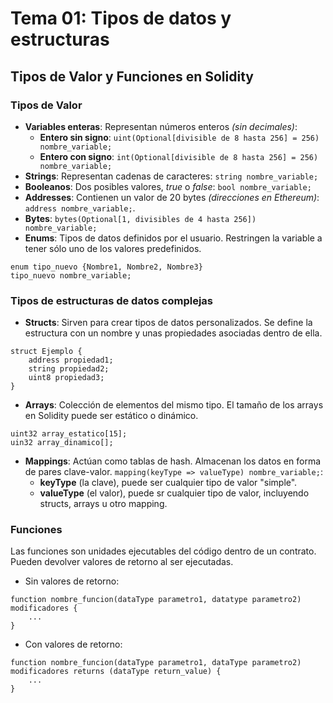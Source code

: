 # Tema 01: Tipos de datos y estructuras
## Tipos de Valor y Funciones en Solidity
### Tipos de Valor
- **Variables enteras**: Representan números enteros *(sin decimales)*:
    - **Entero sin signo**: `uint(Optional[divisible de 8 hasta 256] = 256) nombre_variable;`
    - **Entero con signo**: `int(Optional[divisible de 8 hasta 256] = 256) nombre_variable;`
- **Strings**: Representan cadenas de caracteres: `string nombre_variable;`
- **Booleanos**: Dos posibles valores, *true* o *false*: `bool nombre_variable;`
- **Addresses**: Contienen un valor de 20 bytes *(direcciones en Ethereum)*: `address nombre_variable;`.
- **Bytes**: `bytes(Optional[1, divisibles de 4 hasta 256]) nombre_variable;`
- **Enums**: Tipos de datos definidos por el usuario. Restringen la variable a tener sólo uno de los valores predefinidos.
``` 
enum tipo_nuevo {Nombre1, Nombre2, Nombre3}
tipo_nuevo nombre_variable;
```

### Tipos de estructuras de datos complejas
- **Structs**: Sirven para crear tipos de datos personalizados. Se define la estructura con un nombre y unas propiedades asociadas dentro de ella.
```
struct Ejemplo {
    address propiedad1;
    string propiedad2;
    uint8 propiedad3;
}
```
- **Arrays**: Colección de elementos del mismo tipo. El tamaño de los arrays en Solidity puede ser estático o dinámico.
```
uint32 array_estatico[15];
uin32 array_dinamico[];
```
- **Mappings**: Actúan como tablas de hash. Almacenan los datos en forma de pares clave-valor. `mapping(keyType => valueType) nombre_variable;`:
    - **keyType** (la clave), puede ser cualquier tipo de valor "simple".
    - **valueType** (el valor), puede sr cualquier tipo de valor, incluyendo structs, arrays u otro mapping.

### Funciones
Las funciones son unidades ejecutables del código dentro de un contrato. Pueden devolver valores de retorno al ser ejecutadas.
- Sin valores de retorno:
```
function nombre_funcion(dataType parametro1, datatype parametro2) modificadores {
    ...
}
```
- Con valores de retorno:
```
function nombre_funcion(dataType parametro1, dataType parametro2) modificadores returns (dataType return_value) {
    ...
}
```